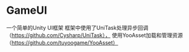 # GameUI
一个简单的Unity UI框架
框架中使用了UniTask处理异步回调（https://github.com/Cysharp/UniTask），
使用YooAsset加载和管理资源（https://github.com/tuyoogame/YooAsset）
